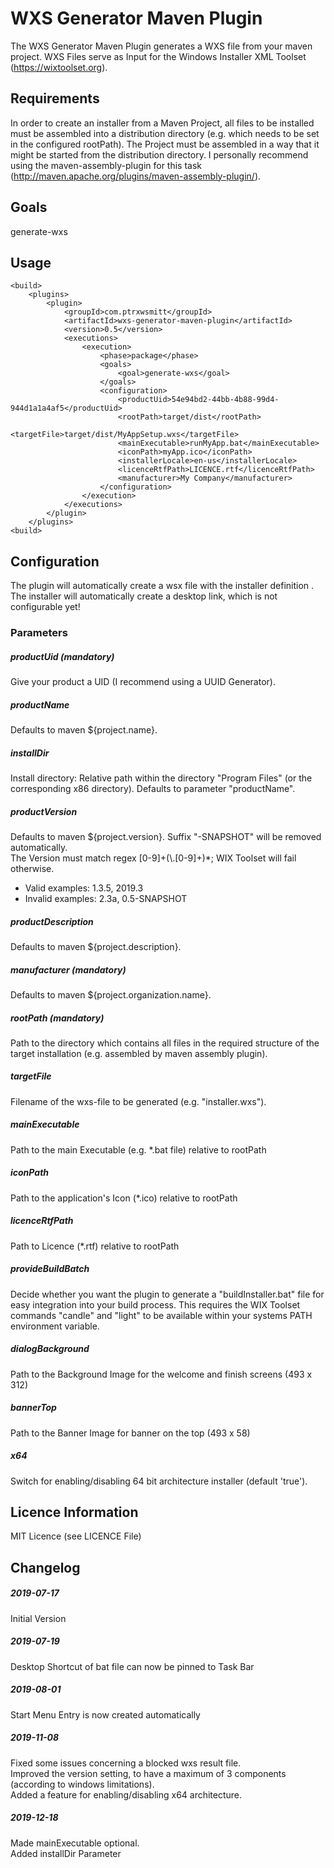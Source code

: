 # WXS Generator Maven Plugin

The WXS Generator Maven Plugin generates a WXS file from your maven project. 
WXS Files serve as Input for the Windows Installer XML Toolset (https://wixtoolset.org). 

## Requirements
In order to create an installer from a Maven Project, all files to be installed must be assembled into a distribution directory (e.g. which needs to be set in the configured rootPath).
The Project must be assembled in a way that it might be started from the distribution directory. I personally recommend using the maven-assembly-plugin for this task (http://maven.apache.org/plugins/maven-assembly-plugin/).   

## Goals

generate-wxs  

## Usage

    <build>
        <plugins>
            <plugin>
                <groupId>com.ptrxwsmitt</groupId>
                <artifactId>wxs-generator-maven-plugin</artifactId>
                <version>0.5</version>
                <executions>
                    <execution>
                        <phase>package</phase>
                        <goals>
                            <goal>generate-wxs</goal>
                        </goals>
                        <configuration>
                            <productUid>54e94bd2-44bb-4b88-99d4-944d1a1a4af5</productUid>
                            <rootPath>target/dist</rootPath>
                            <targetFile>target/dist/MyAppSetup.wxs</targetFile>
                            <mainExecutable>runMyApp.bat</mainExecutable>
                            <iconPath>myApp.ico</iconPath>
                            <installerLocale>en-us</installerLocale>
                            <licenceRtfPath>LICENCE.rtf</licenceRtfPath>
                            <manufacturer>My Company</manufacturer>
                        </configuration>
                    </execution>
                </executions>
            </plugin>
        </plugins>
    <build>

## Configuration

The plugin will automatically create a wsx file with the installer definition .\
The installer will automatically create a desktop link, which is not configurable yet!

### Parameters

##### productUid (mandatory)

Give your product a UID (I recommend using a UUID Generator).

##### productName
Defaults to maven ${project.name}.

##### installDir
Install directory: Relative path within the directory "Program Files" (or the corresponding x86 directory). Defaults to parameter "productName".

##### productVersion
Defaults to maven ${project.version}. Suffix "-SNAPSHOT" will be removed automatically.\
The Version must match regex [0-9]+(\\.[0-9]+)*; WIX Toolset will fail otherwise.
- Valid examples: 1.3.5, 2019.3
- Invalid examples: 2.3a, 0.5-SNAPSHOT

##### productDescription
Defaults to maven ${project.description}.

##### manufacturer (mandatory)
Defaults to maven ${project.organization.name}.

##### rootPath (mandatory)
Path to the directory which contains all files in the required structure of the target installation (e.g. assembled by maven assembly plugin).

##### targetFile
Filename of the wxs-file to be generated (e.g. "installer.wxs").

##### mainExecutable
Path to the main Executable (e.g. *.bat file) relative to rootPath   

##### iconPath
Path to the application's Icon (*.ico) relative to rootPath

##### licenceRtfPath
Path to Licence (*.rtf) relative to rootPath

##### provideBuildBatch
Decide whether you want the plugin to generate a "buildInstaller.bat" file for easy integration into your build process. This requires the WIX Toolset commands "candle" and "light" to be available within your systems PATH environment variable.

##### dialogBackground
Path to the Background Image for the welcome and finish screens (493 x 312)

##### bannerTop
Path to the Banner Image for banner on the top (493 x 58)

##### x64
Switch for enabling/disabling 64 bit architecture installer (default 'true').

## Licence Information
MIT Licence (see LICENCE File)

## Changelog

##### 2019-07-17 
Initial Version

##### 2019-07-19 
Desktop Shortcut of bat file can now be pinned to Task Bar

##### 2019-08-01
Start Menu Entry is now created automatically

##### 2019-11-08
Fixed some issues concerning a blocked wxs result file.\
Improved the version setting, to have a maximum of 3 components (according to windows limitations).\
Added a feature for enabling/disabling x64 architecture.


##### 2019-12-18
Made mainExecutable optional.\
Added installDir Parameter

